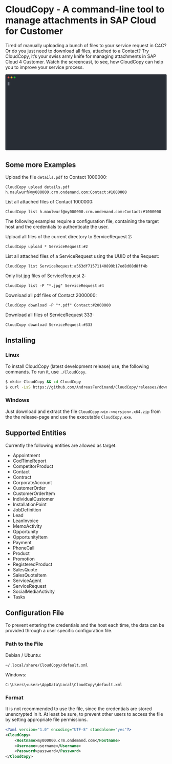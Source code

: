 # CloudCopy - A command-line tool to manage attachments in SAP Cloud for Customer

Tired of manually uploading a bunch of files to your service request in C4C? Or do you just need to download all files, attached to a Contact? Try CloudCopy, it’s your swiss army knife for managing attachments in SAP Cloud 4 Customer. Watch the screencast, to see, how CloudCopy can help you to improve your service process. 

![Alt text](./asciinema/CloudCopy.upload.svg)

## Some more Examples

Upload the file `details.pdf` to Contact 1000000:
```
CloudCopy upload details.pdf h.maulwurf@my000000.crm.ondemand.com:Contact:#1000000
```

List all attached files of Contact 1000000:
```
CloudCopy list h.maulwurf@my000000.crm.ondemand.com:Contact:#1000000
```

The following examples require a configuration file, containing the target host and the credentials to authenticate the user.

Upload all files of the current directory to ServiceRequest 2:
```
CloudCopy upload * ServiceRequest:#2
```

List all attached files of a ServiceRequest using the UUID of the Request:
```
CloudCopy list ServiceRequest:a563df71571140899b17ed8d08d8ff4b
```

Only list jpg files of ServiceRequest 2:
```
CloudCopy list -P "*.jpg" ServiceRequest:#4
```

Download all pdf files of Contact 2000000:
```
CloudCopy download -P "*.pdf" Contact:#2000000
```

Download all files of ServiceRequest 333:
```
CloudCopy download ServiceRequest:#333
```

## Installing
### Linux
To install CloudCopy (latest development release) use, the following commands. To run it, use `./CloudCopy`.

```bash
$ mkdir CloudCopy && cd CloudCopy
$ curl -LsS https://github.com/AndreasFerdinand/CloudCopy/releases/download/v0.2-alpha/CloudCopy-linux-v0.2-alpha-x64.tar.gz | tar xzv
```

### Windows
Just download and extract the file `CloudCopy-win-<version>.x64.zip` from the the release-page and use the executable `CloudCopy.exe`.

## Supported Entities
Currently the following entities are allowed as target:

* Appointment
* CodTimeReport
* CompetitorProduct
* Contact
* Contract
* CorporateAccount
* CustomerOrder
* CustomerOrderItem
* IndividualCustomer
* InstallationPoint
* JobDefinition
* Lead
* LeanInvoice
* MemoActivity
* Opportunity
* OpportunityItem
* Payment
* PhoneCall
* Product
* Promotion
* RegisteredProduct
* SalesQuote
* SalesQuoteItem
* ServiceAgent
* ServiceRequest
* SocialMediaActivity
* Tasks

## Configuration File
To prevent entering the credentials and the host each time, the data can be provided through a user specific configuration file.

### Path to the File
Debian / Ubuntu:
```
~/.local/share/CloudCopy/default.xml
```

Windows:
```
C:\Users\<user>\AppData\Local\CloudCopy\default.xml
```

### Format
It is not recommended to use the file, since the credentials are stored unencrypted in it. At least be sure, to prevent other users to access the file by setting appropriate file permissions.
```xml
<?xml version="1.0" encoding="UTF-8" standalone="yes"?>
<CloudCopy>
	<Hostname>my000000.crm.ondemand.com</Hostname>
	<Username>username</Username>
	<Password>password</Password>
</CloudCopy>
```
